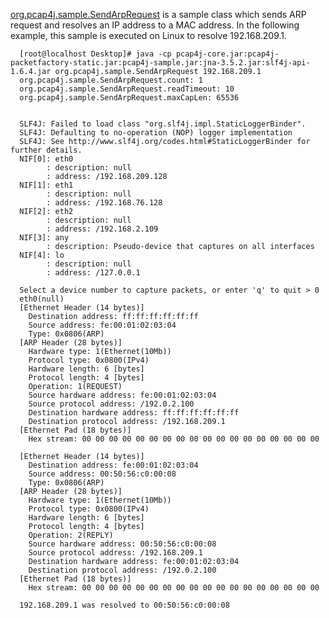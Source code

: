 [org.pcap4j.sample.SendArpRequest](https://github.com/kaitoy/pcap4j/tree/v1/pcap4j-sample/src/main/java/org/pcap4j/sample/SendArpRequest.java) is
a sample class which sends ARP request and resolves an IP address to a MAC address.
In the following example, this sample is executed on Linux to resolve 192.168.209.1.


      [root@localhost Desktop]# java -cp pcap4j-core.jar:pcap4j-packetfactory-static.jar:pcap4j-sample.jar:jna-3.5.2.jar:slf4j-api-1.6.4.jar org.pcap4j.sample.SendArpRequest 192.168.209.1
      org.pcap4j.sample.SendArpRequest.count: 1
      org.pcap4j.sample.SendArpRequest.readTimeout: 10
      org.pcap4j.sample.SendArpRequest.maxCapLen: 65536


      SLF4J: Failed to load class "org.slf4j.impl.StaticLoggerBinder".
      SLF4J: Defaulting to no-operation (NOP) logger implementation
      SLF4J: See http://www.slf4j.org/codes.html#StaticLoggerBinder for further details.
      NIF[0]: eth0
            : description: null
            : address: /192.168.209.128
      NIF[1]: eth1
            : description: null
            : address: /192.168.76.128
      NIF[2]: eth2
            : description: null
            : address: /192.168.2.109
      NIF[3]: any
            : description: Pseudo-device that captures on all interfaces
      NIF[4]: lo
            : description: null
            : address: /127.0.0.1

      Select a device number to capture packets, or enter 'q' to quit > 0
      eth0(null)
      [Ethernet Header (14 bytes)]
        Destination address: ff:ff:ff:ff:ff:ff
        Source address: fe:00:01:02:03:04
        Type: 0x0806(ARP)
      [ARP Header (28 bytes)]
        Hardware type: 1(Ethernet(10Mb))
        Protocol type: 0x0800(IPv4)
        Hardware length: 6 [bytes]
        Protocol length: 4 [bytes]
        Operation: 1(REQUEST)
        Source hardware address: fe:00:01:02:03:04
        Source protocol address: /192.0.2.100
        Destination hardware address: ff:ff:ff:ff:ff:ff
        Destination protocol address: /192.168.209.1
      [Ethernet Pad (18 bytes)]
        Hex stream: 00 00 00 00 00 00 00 00 00 00 00 00 00 00 00 00 00 00

      [Ethernet Header (14 bytes)]
        Destination address: fe:00:01:02:03:04
        Source address: 00:50:56:c0:00:08
        Type: 0x0806(ARP)
      [ARP Header (28 bytes)]
        Hardware type: 1(Ethernet(10Mb))
        Protocol type: 0x0800(IPv4)
        Hardware length: 6 [bytes]
        Protocol length: 4 [bytes]
        Operation: 2(REPLY)
        Source hardware address: 00:50:56:c0:00:08
        Source protocol address: /192.168.209.1
        Destination hardware address: fe:00:01:02:03:04
        Destination protocol address: /192.0.2.100
      [Ethernet Pad (18 bytes)]
        Hex stream: 00 00 00 00 00 00 00 00 00 00 00 00 00 00 00 00 00 00

      192.168.209.1 was resolved to 00:50:56:c0:00:08
